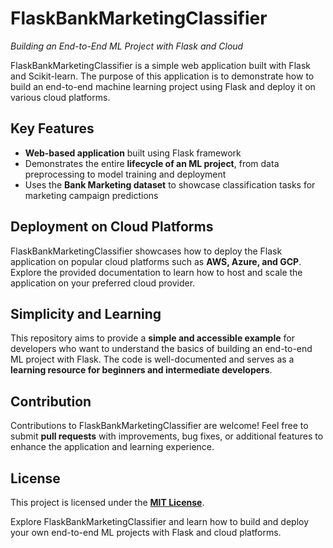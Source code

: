 # FlaskBankMarketingClassifier
*Building an End-to-End ML Project with Flask and Cloud*

FlaskBankMarketingClassifier is a simple web application built with Flask and Scikit-learn. The purpose of this application is to demonstrate how to build an end-to-end machine learning project using Flask and deploy it on various cloud platforms.

## Key Features
- **Web-based application** built using Flask framework
- Demonstrates the entire **lifecycle of an ML project**, from data preprocessing to model training and deployment
- Uses the **Bank Marketing dataset** to showcase classification tasks for marketing campaign predictions

## Deployment on Cloud Platforms
FlaskBankMarketingClassifier showcases how to deploy the Flask application on popular cloud platforms such as **AWS, Azure, and GCP**. Explore the provided documentation to learn how to host and scale the application on your preferred cloud provider.

## Simplicity and Learning
This repository aims to provide a **simple and accessible example** for developers who want to understand the basics of building an end-to-end ML project with Flask. The code is well-documented and serves as a **learning resource for beginners and intermediate developers**.

## Contribution
Contributions to FlaskBankMarketingClassifier are welcome! Feel free to submit **pull requests** with improvements, bug fixes, or additional features to enhance the application and learning experience.

## License
This project is licensed under the **[MIT License](LICENCE)**.

Explore FlaskBankMarketingClassifier and learn how to build and deploy your own end-to-end ML projects with Flask and cloud platforms.

